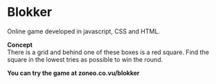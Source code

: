 # Blokker
Online game developed in javascript, CSS and HTML.

**Concept**  
There is a grid and behind one of these boxes is a red square. Find the square in the lowest tries as possible to win the round.


__You can try the game at zoneo.co.vu/blokker__
